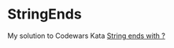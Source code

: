 # StringEnds

My solution to Codewars Kata [String ends with ?](https://www.codewars.com/kata/51f2d1cafc9c0f745c00037d/train/cpp)
